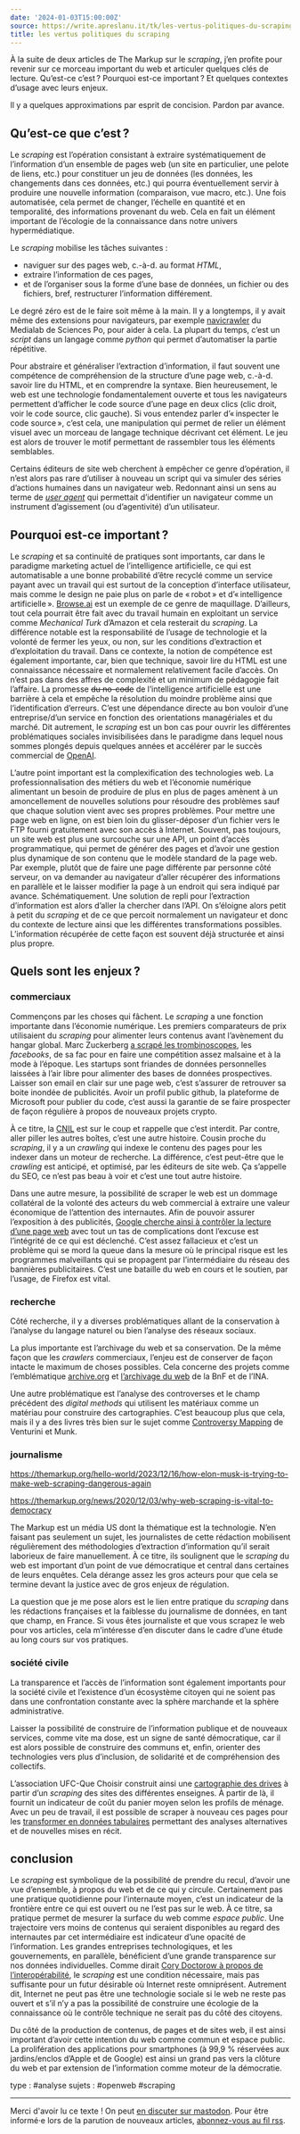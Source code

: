 ```yaml
---
date: '2024-01-03T15:00:00Z'
source: https://write.apreslanu.it/tk/les-vertus-politiques-du-scraping
title: les vertus politiques du scraping
---
```


À la suite de deux articles de The Markup sur le *scraping*, j’en profite pour revenir sur ce morceau important du web et articuler quelques clés de lecture. Qu’est-ce c’est ? Pourquoi est-ce important ? Et quelques contextes d’usage avec leurs enjeux.

Il y a quelques approximations par esprit de concision. Pardon par avance.

<!--more-->

## Qu’est-ce que c’est ?

Le *scraping* est l’opération consistant à extraire systématiquement de l’information d’un ensemble de pages web (un site en particulier, une pelote de liens, etc.) pour constituer un jeu de données (les données, les changements dans ces données, etc.) qui pourra éventuellement servir à produire une nouvelle information (comparaison, vue macro, etc.). Une fois automatisée, cela permet de changer, l’échelle en quantité et en temporalité, des informations provenant du web. Cela en fait un élément important de l’écologie de la connaissance dans notre univers hypermédiatique.

Le *scraping* mobilise les tâches suivantes :

- naviguer sur des pages web, c.-à-d. au format *HTML*,
- extraire l’information de ces pages,
- et de l’organiser sous la forme d’une base de données, un fichier ou des fichiers, bref, restructurer l’information différement.

Le degré zéro est de le faire soit même à la main. Il y a longtemps, il y avait même des extensions pour navigateurs, par exemple [navicrawler] du Medialab de Sciences Po, pour aider à cela. La plupart du temps, c’est un *script* dans un langage comme *python* qui permet d’automatiser la partie répétitive.

Pour abstraire et généraliser l’extraction d’information, il faut souvent une compétence de compréhension de la structure d’une page web, c.-à-d. savoir lire du HTML, et en comprendre la syntaxe. Bien heureusement, le web est une technologie fondamentalement ouverte et tous les navigateurs permettent d’afficher le code source d’une page en deux clics (clic droit, voir le code source, clic gauche). Si vous entendez parler d’« inspecter le code source », c’est cela, une manipulation qui permet de relier un élément visuel avec un morceau de langage technique décrivant cet élément. Le jeu est alors de trouver le motif permettant de rassembler tous les éléments semblables.

Certains éditeurs de site web cherchent à empêcher ce genre d’opération, il n’est alors pas rare d’utiliser à nouveau un script qui va simuler des séries d’actions humaines dans un navigateur web. Redonnant ainsi un sens au terme de *[user agent]* qui permettait d’identifier un navigateur comme un instrument d’agissement (ou d’agentivité) d’un utilisateur.

[navicrawler]: https://medialab.sciencespo.fr/en/tools/navicrawler/
[user agent]: https://en.wikipedia.org/wiki/User_agent
[Browse.ai]: https://www.browse.ai/

## Pourquoi est-ce important ?

Le *scraping* et sa continuité de pratiques sont importants, car dans le paradigme marketing actuel de l’intelligence artificielle, ce qui est automatisable a une bonne probabilité d’être recyclé comme un service payant avec un travail qui est surtout de la conception d’interface utilisateur, mais comme le design ne paie plus on parle de « robot » et d’« intelligence artificielle ». [Browse.ai] est un exemple de ce genre de maquillage. D’ailleurs, tout cela pourrait être fait avec du travail humain en exploitant un service comme *Mechanical Turk* d’Amazon et cela resterait du *scraping*. La différence notable est la responsabilité de l’usage de technologie et la volonté de fermer les yeux, ou non, sur les conditions d’extraction et d’exploitation du travail. Dans ce contexte, la notion de compétence est également importante, car, bien que technique, savoir lire du HTML est une connaissance nécessaire et normalement relativement facile d’accès. On n’est pas dans des affres de complexité et un minimum de pédagogie fait l’affaire. La promesse ~~du no-code~~ de l’intelligence artificielle est une barrière à cela et empêche la résolution du moindre problème ainsi que l’identification d’erreurs. C’est une dépendance directe au bon vouloir d’une entreprise/d’un service en fonction des orientations managériales et du marché.
Dit autrement, le *scraping* est un bon cas pour ouvrir les différentes problématiques sociales invisibilisées dans le paradigme dans lequel nous sommes plongés depuis quelques années et accélérer par le succès commercial de [OpenAI].

[OpenAI]: https://write.apreslanu.it/tk/tag:openai

L’autre point important est la complexification des technologies web. La professionnalisation des métiers du web et l’économie numérique alimentant un besoin de produire de plus en plus de pages amènent à un amoncellement de nouvelles solutions pour résoudre des problèmes sauf que chaque solution vient avec ses propres problèmes. Pour mettre une page web en ligne, on est bien loin du glisser-déposer d’un fichier vers le FTP fourni gratuitement avec son accès à Internet. Souvent, pas toujours, un site web est plus une surcouche sur une API, un point d’accès programmatique, qui permet de générer des pages et d’avoir une gestion plus dynamique de son contenu que le modèle standard de la page web. Par exemple, plutôt que de faire une page différente par personne côté serveur, on va demander au navigateur d’aller récupérer des informations en parallèle et le laisser modifier la page à un endroit qui sera indiqué par avance. Schématiquement. Une solution de repli pour l’extraction d’information est alors d’aller la chercher dans l’API. On s’éloigne alors petit à petit du *scraping* et de ce que percoit normalement un navigateur et donc du contexte de lecture ainsi que les différentes transformations possibles. L’information récupérée de cette façon est souvent déjà structurée et ainsi plus propre.


## Quels sont les enjeux ?

### commerciaux

Commençons par les choses qui fâchent. Le *scraping* a une fonction importante dans l’économie numérique. Les premiers comparateurs de prix utilisaient du *scraping* pour alimenter leurs contenus avant l’avènement du hangar global. Marc Zuckerberg [a scrapé les trombinoscopes][1], les *facebooks*, de sa fac pour en faire une compétition assez malsaine et à la mode à l’époque. Les startups sont friandes de données personnelles laissées à l’air libre pour alimenter des bases de données prospectives. Laisser son email en clair sur une page web, c’est s’assurer de retrouver sa boite inondée de publicités. Avoir un profil public github, la plateforme de Microsoft pour publier du code, c’est aussi la garantie de se faire prospecter de façon régulière à propos de nouveaux projets crypto.

À ce titre, la [CNIL] est sur le coup et rappelle que c’est interdit. Par contre, aller piller les autres boîtes, c’est une autre histoire. Cousin proche du *scraping*, il y a un *crawling* qui indexe le contenu des pages pour les indexer dans un moteur de recherche. La différence, c’est peut-être que le *crawling* est anticipé, et optimisé, par les éditeurs de site web. Ça s’appelle du SEO, ce n’est pas beau à voir et c’est une tout autre histoire.

[1]: https://www.vox.com/2018/4/10/17220290/mark-zuckerberg-facemash-testimony
[CNIL]: https://www.cnil.fr/fr/la-reutilisation-des-donnees-publiquement-accessibles-en-ligne-des-fins-de-demarchage-commercial

Dans une autre mesure, la possibilité de scraper le web est un dommage collatéral de la volonté des acteurs du web commercial à extraire une valeur économique de l’attention des internautes. Afin de pouvoir assurer l’exposition à des publicités, [Google cherche ainsi à contrôler la lecture d’une page web][web integrity] avec tout un tas de complications dont l’excuse est l’intégrité de ce qui est déclenché. C’est assez fallacieux et c’est un problème qui se mord la queue dans la mesure où le principal risque est les programmes malveillants qui se propagent par l’intermédiaire du réseau des bannières publicitaires. C’est une bataille du web en cours et le soutien, par l’usage, de Firefox est vital.

[web integrity]: https://arstechnica.com/gadgets/2023/07/googles-web-integrity-api-sounds-like-drm-for-the-web/

### recherche

Côté recherche, il y a diverses problématiques allant de la conservation à l’analyse du langage naturel ou bien l’analyse des réseaux sociaux. 

La plus importante est l’archivage du web et sa conservation. De la même façon que les *crawlers* commerciaux, l’enjeu est de conserver de façon intacte le maximum de choses possibles. Cela concerne des projets comme l’emblématique [archive.org] et [l’archivage du web] de la BnF et de l’INA. 

[archive.org]: https://archive.org/
[l’archivage du web]: https://larevuedesmedias.ina.fr/larchivage-du-web-un-outil-pour-comprendre-internet

Une autre problématique est l’analyse des controverses et le champ précédent des *digital methods* qui utilisent les matériaux comme un matériau pour construire des cartographies. C’est beaucoup plus que cela, mais il y a des livres très bien sur le sujet comme [Controversy Mapping] de Venturini et Munk.

[Controversy Mapping]: https://www.goodreads.com/book/show/58153939-controversy-mapping?ac=1&from_search=true&qid=zVxbIVtJrf&rank=3

### journalisme

https://themarkup.org/hello-world/2023/12/16/how-elon-musk-is-trying-to-make-web-scraping-dangerous-again

https://themarkup.org/news/2020/12/03/why-web-scraping-is-vital-to-democracy

The Markup est un média US dont la thématique est la technologie. N’en faisant pas seulement un sujet, les journalistes de cette rédaction mobilisent régulièrement des méthodologies d’extraction d’information qu’il serait laborieux de faire manuellement. À ce titre, ils soulignent que le *scraping* du web est important d’un point de vue démocratique et central dans certaines de leurs enquêtes. Cela dérange assez les gros acteurs pour que cela se termine devant la justice avec de gros enjeux de régulation.

La question que je me pose alors est le lien entre pratique du *scraping* dans les rédactions françaises et la faiblesse du journalisme de données, en tant que champ, en France. Si vous êtes journaliste et que vous scrapez le web pour vos articles, cela m’intéresse d’en discuter dans le cadre d’une étude au long cours sur vos pratiques.

### société civile

La transparence et l’accès de l’information sont également importants pour la société civile et l’existence d’un écosystème citoyen qui ne soient pas dans une confrontation constante avec la sphère marchande et la sphère administrative.

Laisser la possibilité de construire de l’information publique et de nouveaux services, comme vite ma dose, est un signe de santé démocratique, car il est alors possible de construire des communs et, enfin, orienter des technologies vers plus d’inclusion, de solidarité et de compréhension des collectifs.

L’association UFC-Que Choisir construit ainsi une [cartographie des drives][ufc] à partir d’un *scraping* des sites des différentes enseignes. À partir de là, il fournit un indicateur de coût du panier moyen selon les profils de ménage. Avec un peu de travail, il est possible de scraper à nouveau ces pages pour les [transformer en données tabulaires][ufc-csv] permettant des analyses alternatives et de nouvelles mises en récit.

[ufc]: https://www.quechoisir.org/carte-interactive-drives-n21243/
[ufc-csv]: https://framagit.org/taniki/ufc-drives

## conclusion

Le *scraping* est symbolique de la possibilité de prendre du recul, d’avoir une vue d’ensemble, à propos du web et de ce qui y circule. Certainement pas une pratique quotidienne pour l’internaute moyen, c’est un indicateur de la frontière entre ce qui est ouvert ou ne l’est pas sur le web. À ce titre, sa pratique permet de mesurer la surface du web comme *espace public*. Une trajectoire vers moins de contenus qui seraient disponibles au regard des internautes par cet intermédiaire est indicateur d’une opacité de l’information. Les grandes entreprises technologiques, et les gouvernements, en parallèle, bénéficient d’une grande transparence sur nos données individuelles. Comme dirait [Cory Doctorow à propos de l’interopérabilité][internet con], le *scraping* est une condition nécessaire, mais pas suffisante pour un futur désirable où Internet reste omniprésent. Autrement dit, Internet ne peut pas être une technologie sociale si le web ne reste pas ouvert et s’il n’y a pas la possibilité de construire une écologie de la connaissance où le contrôle technique ne serait pas du côté des citoyens.

[internet con]: https://craphound.com/category/internetcon/

Du côté de la production de contenus, de pages et de sites web, il est ainsi important d’avoir cette intention du web comme commun et espace public. La prolifération des applications pour smartphones (à 99,9 % réservées aux jardins/enclos d’Apple et de Google) est ainsi un grand pas vers la clôture du web et par extension de l’information comme moteur de la démocratie.

type : #analyse
sujets : #openweb #scraping

---

Merci d'avoir lu ce texte ! On peut [en discuter sur mastodon](https://social.apreslanu.it/@tk). Pour être informé·e lors de la parution de nouveaux articles, [abonnez-vous au fil rss](https://write.apreslanu.it/tk/feed/).